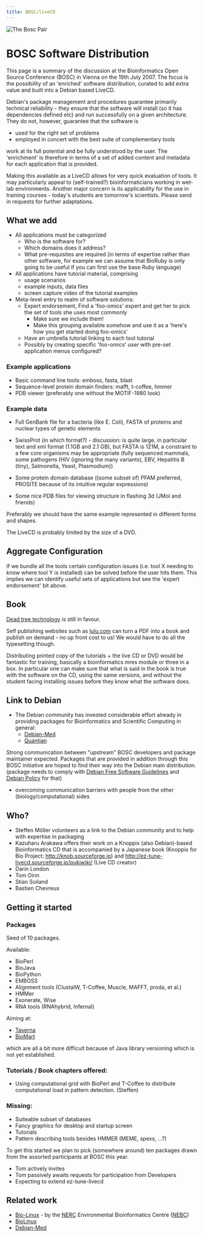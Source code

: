 ```yaml
---
title: BOSC/liveCD
---
```


![The Bosc Pair](Pear.png "The Bosc Pair")

BOSC Software Distribution
==========================

This page is a summary of the discussion at the Bioinformatics Open
Source Conference (BOSC) in Vienna on the 19th July 2007. The focus is
the possibility of an 'enriched' software distribution, curated to add
extra value and built into a Debian based LiveCD.

Debian's package management and procedures guarantee primarily technical
reliability - they ensure that the software will install (so it has
dependencies defined etc) and run successfully on a given architecture.
They do not, however, guarantee that the software is

-   used for the right set of problems
-   employed in concert with the best suite of complementary tools

work at its full potential and be fully understood by the user. The
'enrichment' is therefore in terms of a set of added content and
metadata for each application that is provided.

Making this available as a LiveCD allows for very quick evaluation of
tools. It may particularly appeal to (self-trained?) bioinformaticians
working in wet-lab environments. Another major concern is its
applicability for the use in training courses - today's students are
tomorrow's scientists. Please send in requests for further adaptations.

What we add
-----------

-   All applications must be categorized
    -   Who is the software for?
    -   Which domains does it address?
    -   What pre-requisites are required (in terms of expertise rather
        than other software, for example we can assume that BioRuby is
        only going to be useful if you can first use the base
        Ruby language)
-   All applications have tutorial material, comprising
    -   usage scenarios
    -   example inputs, data files
    -   screen capture video of the tutorial examples
-   Meta-level entry to realm of software solutions:
    -   Expert endorsement, Find a 'foo-omics' expert and get her to
        pick the set of tools she uses most commonly
        -   Make sure we include them!
        -   Make this grouping available somehow and use it as a 'here's
            how you get started doing foo-omics'
    -   Have an umbrella tutorial linking to each tool tutorial
    -   Possibly by creating specific 'foo-omics' user with pre-set
        application menus configured?

### Example applications

-   Basic command line tools: emboss, fasta, blast
-   Sequence-level protein domain finders: mafft, t-coffee, hmmer
-   PDB viewer (preferably one without the MOTIF-1980 look)

### Example data

-   Full GenBank file for a bacteria (like E. Coli), FASTA of proteins
    and nuclear types of genetic elements

<!-- -->

-   SwissProt (in which format?) - discussion: is quite large, in
    particular text and xml format (1.1GB and 2.1 GB), but FASTA is
    121M, a constraint to a few core organisms may be appropriate (fully
    sequenced mammals, some pathogens (HIV (ignoring the many variants),
    EBV, Hepatitis B (tiny), Salmonella, Yeast, Plasmodium))

<!-- -->

-   Some protein domain database ((some subset of) PFAM preferred,
    PROSITE because of its intuitive regular expressions)

<!-- -->

-   Some nice PDB files for viewing structure in flashing 3d (JMol
    and friends)

Preferably we should have the same example represented in different
forms and shapes.

The LiveCD is probably limited by the size of a DVD.

Aggregate Configuration
-----------------------

If we bundle all the tools certain configuration issues (i.e. tool X
needing to know where tool Y is installed) can be solved before the user
hits them. This implies we can identify useful sets of applications but
see the 'expert endorsement' bit above.

Book
----

[Dead tree technology](wikipedia:Dead_tree_edition "wikilink") is still
in favour.

Self publishing websites such as [lulu.com](http://www.lulu.com) can
turn a PDF into a book and publish on demand - no up front cost to us!
We would have to do all the typesetting though.

Distributing printed copy of the tutorials + the live CD or DVD would be
fantastic for training, basically a bioinformatics mres module or three
in a box. In particular one can make sure that what is said in the book
is true with the software on the CD, using the same versions, and
without the student facing installing issues before they know what the
software does.

Link to Debian
--------------

-   The Debian community has invested considerable effort already in
    providing packages for Bioinformatics and Scientific Computing in
    general:
    -   [Debian-Med](http://www.debian.org/devel/debian-med/)
    -   [Quantian](http://dirk.eddelbuettel.com/quantian.html)

Strong communication between "upstream" BOSC developers and package
maintainer expected. Packages that are provided in addition through this
BOSC initiative are hoped to find their way into the Debian main
distribution. (package needs to comply with [Debian Free Software
Guidelines](http://www.debian.org/social_contract#guidelines) and
[Debian Policy](http://www.debian.org/doc/debian-policy/) for that)

-   overcoming communication barriers with people from the
    other (biology/computational) sides

Who?
----

-   Steffen Möller <moeller   debian.org> volunteers as a link to the
    Debian community and to help with expertise in packaging
-   Kazuharu Arakawa offers their work on a Knoppix (also Debian)-based
    Bioinformatics CD that is accompanied by a Japanese book (Knoppix
    for Bio Project: <http://knob.sourceforge.jp>) and
    <http://ez-tune-livecd.sourceforge.jp/pukiwiki/> (Live CD creator)
-   Darin London <dlondon  ebi.ac.uk>
-   Tom Oinn <tmo   ebi.ac.uk>
-   Stian Soiland <ssoiland   cs.man.ac.uk>
-   Bastien Chevreux <bach  chevreux.org>

Getting it started
------------------

### Packages

Seed of 10 packages.

Available:

-   BioPerl
-   BioJava
-   BioPython
-   EMBOSS
-   Alignment tools (ClustalW, T-Coffee, Muscle, MAFFT, proda, et al.)
-   HMMer
-   Exonerate, Wise
-   RNA tools (RNAhybrid, Infernal)

Aiming at:

-   [Taverna](http://tarverna.sf.net)
-   [BioMart](http://www.biomart.org)

which are all a bit more difficult because of Java library versioning
which is not yet established.

### Tutorials / Book chapters offered:

-   Using computational grid with BioPerl and T-Coffee to distribute
    computational load in pattern detection. (Steffen)

### Missing:

-   Suiteable subset of databases
-   Fancy graphics for desktop and startup screen
-   Tutorials
-   Pattern describing tools besides HMMER (MEME, spexs, ...?)

To get this started we plan to pick (somewhere around) ten packages
drawn from the assorted participants at BOSC this year.

-   Tom actively invites
-   Tom passively awaits requests for participation from Developers
-   Expecting to extend ez-tune-livecd

Related work
------------

-   [Bio-Linux](http://nebc.nox.ac.uk/biolinux.html) - by the
    [NERC](http://www.nerc.ac.uk) Environmental Bioinformatics Centre
    ([NEBC](http://nebc.nox.ac.uk/))
-   [BioLinux](http://www.biolinux.org/)
-   [Debian-Med](http://www.debian.org/devel/debian-med/)

